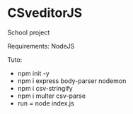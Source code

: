 # CSveditorJS
School project

Requirements:
NodeJS

Tuto:

- npm init -y
- npm i express body-parser nodemon
- npm i csv-stringify
- npm i multer csv-parse
- run = node index.js 
